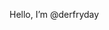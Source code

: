Hello, I’m @derfryday

<!---
derfryday/derfryday is a ✨ special ✨ repository because its `README.md` (this file) appears on your GitHub profile.
You can click the Preview link to take a look at your changes.
--->

